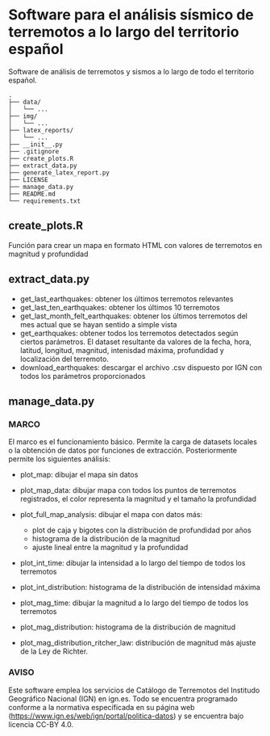 # Software para el análisis sísmico de terremotos a lo largo del territorio español

Software de análisis de terremotos y sismos a lo largo de todo el territorio español.

```
.
├── data/
│   └── ...
├── img/
│   └── ...
├── latex_reports/
│   └── ...
├── __init__.py
├── .gitignore
├── create_plots.R
├── extract_data.py
├── generate_latex_report.py
├── LICENSE
├── manage_data.py
├── README.md
└── requirements.txt
```

## create_plots.R

Función para crear un mapa en formato HTML con valores de terremotos en magnitud y profundidad

## extract_data.py

* get_last_earthquakes: obtener los últimos terremotos relevantes
* get_last_ten_earthquakes: obtener los últimos 10 terremotos
* get_last_month_felt_earthquakes: obtener los últimos terremotos del mes actual que se hayan sentido a simple vista
* get_earthquakes: obtener todos los terremotos detectados según ciertos parámetros. El dataset resultante da valores de la fecha, hora, latitud, longitud, magnitud, intenisdad máxima, profundidad y localización del terremoto.
* download_earthquakes: descargar el archivo .csv dispuesto por IGN con todos los parámetros proporcionados

## manage_data.py

### MARCO

El marco es el funcionamiento básico. Permite la carga de datasets locales o la obtención de datos por funciones de extracción. Posteriormente permite los siguientes análisis:

* plot_map: dibujar el mapa sin datos
* plot_map_data: dibujar mapa con todos los puntos de terremotos registrados, el color representa la magnitud y el tamaño la profundidad
* plot_full_map_analysis: dibujar el mapa con datos más:

  * plot de caja y bigotes con la distribución de profundidad por años
  * histograma de la distribución de la magnitud
  * ajuste lineal entre la magnitud y la profundidad
* plot_int_time: dibujar la intensidad a lo largo del tiempo de todos los terremotos
* plot_int_distribution: histograma de la distribución de intensidad máxima
* plot_mag_time: dibujar la magnitud a lo largo del tiempo de todos los terremotos
* plot_mag_distribution: histograma de la distribución de magnitud
* plot_mag_distribution_ritcher_law: distribución de magnitud más ajuste de la Ley de Richter.

### AVISO

Este software emplea los servicios de Catálogo de Terremotos del Institudo Geográfico Nacional (IGN) en ign.es. Todo se encuentra programado conforme a la normativa específicada en su página web (https://www.ign.es/web/ign/portal/politica-datos) y se encuentra bajo licencia CC-BY 4.0.
